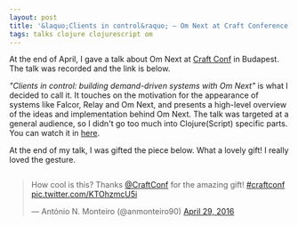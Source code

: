 ```yaml
---
layout: post
title: '&laquo;Clients in control&raquo; — Om Next at Craft Conference 2016'
tags: talks clojure clojurescript om
---
```


At the end of April, I gave a talk about Om Next at [Craft Conf](http://craft-conf.com/) in Budapest. The talk was recorded and the link is below.

<!--more-->

*"Clients in control: building demand-driven systems with Om Next"* is what I decided to call it. It touches on the motivation for the appearance of systems like Falcor, Relay and Om Next, and presents a high-level overview of the ideas and implementation behind Om Next. The talk was targeted at a general audience, so I didn't go too much into Clojure(Script) specific parts. You can watch it in [here](http://www.ustream.tv/recorded/86179814).

At the end of my talk, I was gifted the piece below. What a lovely gift! I really loved the gesture.

<div style="display:table;margin:0 auto;">
  <blockquote class="twitter-tweet" data-lang="en">
    <p lang="en" dir="ltr">How cool is this? Thanks <a href="https://twitter.com/CraftConf">@CraftConf</a> for the amazing gift! <a href="https://twitter.com/hashtag/craftconf?src=hash">#craftconf</a> <a href="https://t.co/KTOhzmcU5i">pic.twitter.com/KTOhzmcU5i</a>
    </p>
    &mdash; António N. Monteiro (@anmonteiro90) <a href="https://twitter.com/anmonteiro90/status/726009153525796864">April 29, 2016</a>
  </blockquote>
  <script async src="//platform.twitter.com/widgets.js" charset="utf-8"></script>
</div>
